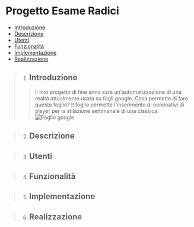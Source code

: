 # Progetto Esame Radici
-   [Introduzione](#Introduzione)
-   [Descrizione](#Descrizione)
-   [Utenti](#Utenti)
-   [Funzionalità](#Funzionalità)
-   [Implementazione](#Implementazione)
-   [Realizzazione](#Realizzazione)


> 1. ## Introduzione
> 
>> Il mio progetto di fine anno sarà un'automatizzazione di una realtà attualmente usata su fogli google.
>> Cosa permette di fare questo foglio?
>> Il foglio permette l'inserimento di nominativi di player per la stilazione settimanale di una classica:
>> ![Foglio google](https://github.com/Radish0/Progetto_Esame/blob/main/Stuff/Esempio.png "Esempio di Foglio google")

> 2. ## Descrizione
> 
>> 

> 3. ## Utenti
> 
>> 

> 4. ## Funzionalità
> 
>> 

> 5. ## Implementazione
> 
>> 

> 6. ## Realizzazione
> 
>> 




